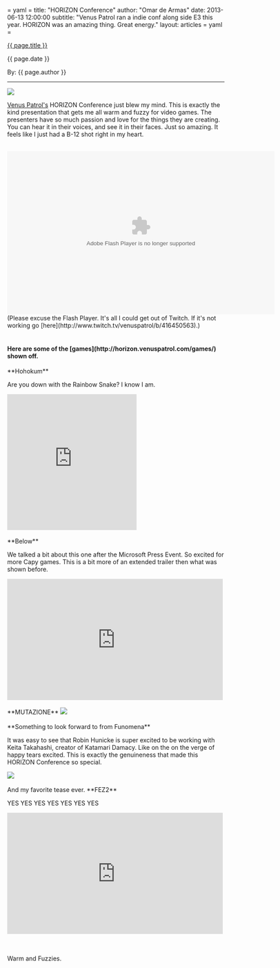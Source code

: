 = yaml =
title: "HORIZON Conference"
author: "Omar de Armas"
date: 2013-06-13 12:00:00
subtitle: "Venus Patrol ran a indie conf along side E3 this year. HORIZON was an amazing thing. Great energy."
layout: articles
= yaml =

<a href="{{ page.url }}" class='postTitleLink'><p class='postTitle'>{{ page.title }}</p></a>
<p class='postPublished'>{{ page.date }}</p>
<p class='postAuthor'>By: {{ page.author }}</p>
<hr>

<img src='/images/forPosts/horizonlogo.png' class='articlesImgCenter'>

<span class='slugline'>[Venus Patrol's](http://venuspatrol.com/) HORIZON Conference just blew my mind.</span> This is exactly the kind presentation that gets me all warm and fuzzy for video games. The presenters have so much passion and love for the things they are creating. You can hear it in their voices, and see it in their faces. Just so amazing. It feels like I just had a B-12 shot right in my heart.
<br>
<br>
<div class="flash_container">
  <object bgcolor='#000000' data='http://www.twitch.tv/widgets/archive_embed_player.swf' height='378' id='clip_embed_player_flash' type='application/x-shockwave-flash' width='620'><param name='movie' value='http://www.twitch.tv/widgets/archive_embed_player.swf'><param name='allowScriptAccess' value='always'><param name='allowNetworking' value='all'><param name='allowFullScreen' value='true'><param name='flashvars' value='auto_play=false&title=Horizon%2B2013&channel=venuspatrol&start_volume=25&archive_id=416450563'></object>
  <br>
  (Please excuse the Flash Player. It's all I could get out of Twitch. If it's not working go [here](http://www.twitch.tv/venuspatrol/b/416450563).)
</div>
<br>
<h4>Here are some of the [games](http://horizon.venuspatrol.com/games/) shown off.</h4>
**Hohokum**
<p>Are you down with the Rainbow Snake? I know I am.</p>
<div class="vid_container">
  <iframe frameborder="0" height="315" src="http://www.youtube.com/embed/VSZ0cLRJWqk"></iframe>
</div>
<br>
**Below**
<p>We talked a bit about this one after the Microsoft Press Event. So excited for more Capy games. This is a bit more of an extended trailer then what was shown before.</p>
<div class='vid_container'>
  <iframe src="http://player.vimeo.com/video/68314832?title=0" width="500" height="281" frameborder="0" webkitAllowFullScreen mozallowfullscreen allowFullScreen></iframe>
</div>
<br>
**MUTAZIONE**

<img src='/images/forPosts/mutazione.png' class='articlesImgCenter'>
<br>
<br>
**Something to look forward to from Funomena**
<p>It was easy to see that Robin Hunicke is super excited to be working with Keita Takahashi, creator of Katamari Damacy. Like on the on the verge of happy tears excited. This is exactly the genuineness that made this HORIZON Conference so special.</p>
<img src='/images/forPosts/funomenaHorizon.jpg' class='articlesImgCenter'>
<br>
<br>
And my favorite tease ever. **FEZ2**
<p>YES YES YES YES YES YES YES</p>
<div class='vid_container'>
  <iframe src="http://player.vimeo.com/video/68238416?title=0" width="500" height="281" frameborder="0" webkitAllowFullScreen mozallowfullscreen allowFullScreen></iframe>
</div>
<br>
<br>
<p class='sluglineCenter'>Warm and Fuzzies.</p>